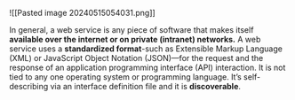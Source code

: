 ![[Pasted image 20240515054031.png]]

In general, a web service is any piece of software that makes itself **available over the internet or on private (intranet) networks.** A web service uses a **standardized format**-such as Extensible Markup Language (XML) or JavaScript Object Notation (JSON)—for the request and the response of an application programming interface (API) interaction. It is not tied to any one operating system or programming language. It’s self-describing via an interface definition file and it is **discoverable**.
